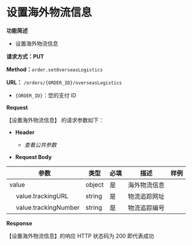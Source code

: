 # 设置海外物流信息

**功能简述**

- 设置海外物流信息

**请求方式：PUT**

**Method：**`order.setOverseasLogistics`

**URL：** `/orders/{ORDER_ID}/overseasLogistics`

- `{ORDER_ID}`：您的支付 ID

**Request**

【设置海外物流信息】 的请求参数如下：

- **Header**

  - _查看公共参数_

- **Request Body**

| **参数**                                     | **类型** | **必填** | **描述**     | **样例** |
| -------------------------------------------- | -------- | -------- | ------------ | -------- |
| value                                        | object   | 是       | 海外物流信息 |          |
| &nbsp;&nbsp;&nbsp;&nbsp;value.trackingURL    | string   | 是       | 物流追踪网址 |          |
| &nbsp;&nbsp;&nbsp;&nbsp;value.trackingNumber | string   | 是       | 物流追踪编号 |          |

**Response**

【设置海外物流信息】的响应 HTTP 状态码为 200 即代表成功
